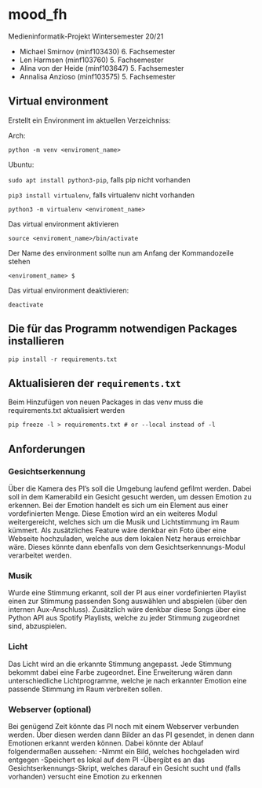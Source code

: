 # mood_fh

Medieninformatik-Projekt Wintersemester 20/21

- Michael Smirnov (minf103430) 6. Fachsemester
- Len Harmsen (minf103760) 5. Fachsemester
- Alina von der Heide (minf103647) 5. Fachsemester
- Annalisa Anzioso (minf103575) 5. Fachsemester

## Virtual environment

Erstellt ein Environment im aktuellen Verzeichniss:

Arch:

`python -m venv <enviroment_name>`

Ubuntu:

`sudo apt install python3-pip`, falls pip nicht vorhanden

`pip3 install virtualenv`, falls virtualenv nicht vorhanden

`python3 -m virtualenv <enviroment_name>`

Das virtual environment aktivieren

`source <enviroment_name>/bin/activate`

Der Name des environment sollte nun am Anfang der Kommandozeile stehen

`<enviroment_name> $`

Das virtual environment deaktivieren:

`deactivate`

## Die für das Programm notwendigen Packages installieren

`pip install -r requirements.txt`

## Aktualisieren der `requirements.txt`

Beim Hinzufügen von neuen Packages in das venv muss die requirements.txt aktualisiert werden

`pip freeze -l > requirements.txt # or --local instead of -l`

## Anforderungen

### Gesichtserkennung

Über die Kamera des PI’s soll die Umgebung laufend gefilmt werden. Dabei soll in dem Kamerabild ein Gesicht gesucht werden, um dessen Emotion zu erkennen.
Bei der Emotion handelt es sich um ein Element aus einer vordefinierten Menge. Diese Emotion wird an ein weiteres Modul weitergereicht, welches sich um die Musik und Lichtstimmung im Raum kümmert.
Als zusätzliches Feature wäre denkbar ein Foto über eine Webseite hochzuladen, welche aus dem lokalen Netz heraus erreichbar wäre. Dieses könnte dann ebenfalls von dem Gesichtserkennungs-Modul verarbeitet werden.

### Musik

Wurde eine Stimmung erkannt, soll der PI aus einer vordefinierten Playlist einen zur Stimmung passenden Song auswählen und abspielen (über den internen Aux-Anschluss).
Zusätzlich wäre denkbar diese Songs über eine Python API aus Spotify Playlists, welche zu jeder Stimmung zugeordnet sind, abzuspielen.

### Licht

Das Licht wird an die erkannte Stimmung angepasst. Jede Stimmung bekommt dabei eine Farbe zugeordnet. Eine Erweiterung wären dann unterschiedliche Lichtprogramme, welche je nach erkannter Emotion eine passende Stimmung im Raum verbreiten sollen.

### Webserver (optional)

Bei genügend Zeit könnte das PI noch mit einem Webserver verbunden werden. Über diesen werden dann Bilder an das PI gesendet, in denen dann Emotionen erkannt werden können.
Dabei könnte der Ablauf folgendermaßen aussehen:
-Nimmt ein Bild, welches hochgeladen wird entgegen
-Speichert es lokal auf dem PI
-Übergibt es an das Gesichtserkennungs-Skript, welches darauf ein Gesicht sucht und (falls vorhanden) versucht eine Emotion zu erkennen
